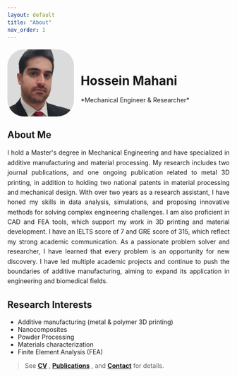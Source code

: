 ```yaml
---
layout: default
title: "About"
nav_order: 1
---
```


<!-- JavaScript to display a random quote -->
<script>
  const quotes = [
    "Success is not final, failure is not fatal: It is the courage to continue that counts. – Winston Churchill",
    "The only way to do great work is to love what you do. – Steve Jobs",
    "It does not matter how slowly you go as long as you do not stop. – Confucius",
    "You have to learn the rules of the game. And then you have to play better than anyone else. – Albert Einstein",
    "The future belongs to those who believe in the beauty of their dreams. – Eleanor Roosevelt",
    "Do not wait to strike till the iron is hot, but make it hot by striking. – William Butler Yeats",
    "The difference between a successful person and others is not a lack of strength, not a lack of knowledge, but rather a lack in will. – Vince Lombardi",
    "If you are not willing to risk the usual, you will have to settle for the ordinary. – Jim Rohn"
  ];

  // Function to display a random quote
  function getRandomQuote() {
    const randomIndex = Math.floor(Math.random() * quotes.length);
    document.getElementById("quote-section").innerText = quotes[randomIndex];
  }

  // Call the function when the page loads
  window.onload = getRandomQuote;
</script>

<!-- Dynamic Inspirational Quote Section -->
<div id="quote-section" style="font-style: italic; color: #555; margin: 20px 0; font-size: 1.2rem;">
  <!-- This will be replaced by JavaScript -->
</div>


<div class="headshot-container" style="display: flex; align-items: center; flex-wrap: wrap;">
  <img 
    src="/assets/img/headshot.jpg" 
    alt="Hossein Mahani" 
    style="width: 4cm; height: 4cm; border-radius: 25%; object-fit: cover; margin-right: 15px;">
  <div class="name-container">
    <h1 id="hossein-name">Hossein Mahani</h1>
    <p>*Mechanical Engineer & Researcher*</p>
  </div>
</div>

<h2 id="about-me">About Me</h2>
<p style="text-align: justify; text-justify: inter-word; line-height: 1.6;">
  I hold a Master's degree in Mechanical Engineering and have specialized in additive manufacturing and material processing. My research includes two journal publications, and one ongoing publication related to metal 3D printing, in addition to holding two national patents in material processing and mechanical design. With over two years as a research assistant, I have honed my skills in data analysis, simulations, and proposing innovative methods for solving complex engineering challenges. I am also proficient in CAD and FEA tools, which support my work in 3D printing and material development. I have an IELTS score of 7 and GRE score of 315, which reflect my strong academic communication. As a passionate problem solver and researcher, I have learned that every problem is an opportunity for new discovery. I have led multiple academic projects and continue to push the boundaries of additive manufacturing, aiming to expand its application in engineering and biomedical fields.
</p>


## Research Interests
- Additive manufacturing (metal & polymer 3D printing)  
- Nanocomposites  
- Powder Processing  
- Materials characterization  
- Finite Element Analysis (FEA)
  
   


> See  **[CV](/cv)** , **[Publications](/publications)** , and **[Contact](/contact)** for details.
